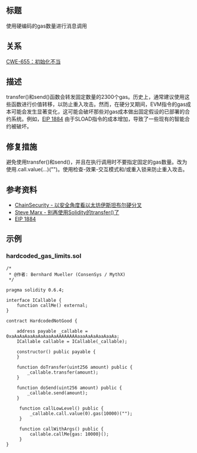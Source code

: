 ## 标题
使用硬编码的gas数量进行消息调用

## 关系
[CWE-655：初始化不当](https://cwe.mitre.org/data/definitions/665.html)

## 描述
transfer()和send()函数会转发固定数量的2300个gas。历史上，通常建议使用这些函数进行价值转移，以防止重入攻击。然而，在硬分叉期间，EVM指令的gas成本可能会发生显著变化，这可能会破坏那些对gas成本做出固定假设的已部署的合约系统。例如，[EIP 1884](https://eips.ethereum.org/EIPS/eip-1884) 由于SLOAD指令的成本增加，导致了一些现有的智能合约被破坏。

## 修复措施
避免使用transfer()和send()，并且在执行调用时不要指定固定的gas数量。改为使用.call.value(...)("")。使用检查-效果-交互模式和/或重入锁来防止重入攻击。

## 参考资料
* [ChainSecurity - 以安全角度看以太坊伊斯坦布尔硬分叉](https://docs.google.com/presentation/d/1IiRYSjwle02zQUmWId06Bss8GrxGyw6nQAiZdCRFEPk/)
* [Steve Marx - 别再使用Solidity的transfer()了](https://diligence.consensys.net/blog/2019/09/stop-using-soliditys-transfer-now/)
* [EIP 1884](https://eips.ethereum.org/EIPS/eip-1884)

## 示例
### hardcoded_gas_limits.sol
```solidity
/*
 * @作者: Bernhard Mueller (ConsenSys / MythX)
 */

pragma solidity 0.6.4;

interface ICallable {
    function callMe() external;
}

contract HardcodedNotGood {

    address payable _callable = 0xaAaAaAaaAaAaAaaAaAAAAAAAAaaaAaAaAaaAaaAa;
    ICallable callable = ICallable(_callable);

    constructor() public payable {
    }

    function doTransfer(uint256 amount) public {
        _callable.transfer(amount);
    }

    function doSend(uint256 amount) public {
        _callable.send(amount);
    }

     function callLowLevel() public {
         _callable.call.value(0).gas(10000)("");
     }

     function callWithArgs() public {
         callable.callMe{gas: 10000}();
     }
}
```